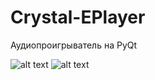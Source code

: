 # Crystal-EPlayer
Аудиопроигрыватель на PyQt


![alt text](https://github.com/pj-crystal/Crystal-EPlayer/blob/main/2.png?raw=true)
![alt text](https://github.com/pj-crystal/Crystal-EPlayer/blob/main/1.png?raw=true)
